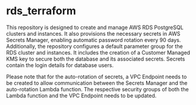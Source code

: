 # rds_terraform

This repository is designed to create and manage AWS RDS PostgreSQL clusters and instances. It also provisions the necessary secrets in AWS Secrets Manager, enabling automatic password rotation every 90 days. Additionally, the repository configures a default parameter group for the RDS cluster and instances. It includes the creation of a Customer Managed KMS key to secure both the database and its associated secrets. Secrets contain the login details for database users.

Please note that for the auto-rotation of secrets, a VPC Endpoint needs to be created to allow communication between the Secrets Manager and the auto-rotation Lambda function. The respective security groups of both the Lambda function and the VPC Endpoint needs to be updated.
